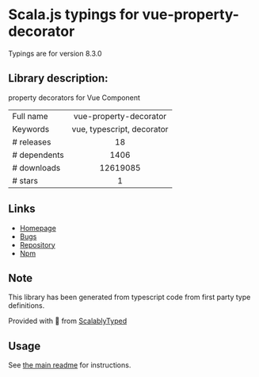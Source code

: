 
# Scala.js typings for vue-property-decorator

Typings are for version 8.3.0

## Library description:
property decorators for Vue Component

|                    |                 |
| ------------------ | :-------------: |
| Full name          | vue-property-decorator |
| Keywords           | vue, typescript, decorator |
| # releases         | 18 |
| # dependents       | 1406 |
| # downloads        | 12619085 |
| # stars            | 1 |

## Links
- [Homepage](https://github.com/kaorun343/vue-property-decorator#readme)
- [Bugs](https://github.com/kaorun343/vue-property-decorator/issues)
- [Repository](https://github.com/kaorun343/vue-property-decorator)
- [Npm](https://www.npmjs.com/package/vue-property-decorator)
    


## Note
This library has been generated from typescript code from first party type definitions.

Provided with :purple_heart: from [ScalablyTyped](https://github.com/oyvindberg/ScalablyTyped)

## Usage
See [the main readme](../../readme.md) for instructions.


